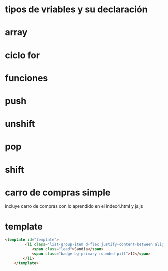 # tipos de vriables y su declaración

# array

# ciclo for

# funciones

# push

# unshift

# pop

# shift

# carro de compras simple

incluye carro de compras con lo aprendido en el index4.html y js.js

# template

```HTML
<template id="template">
         <li class="list-group-item d-flex justify-content-between align-items-center">
            <span class="lead">Sandía</span>
            <span class="badge bg-primary rounded-pill">12</span>
        </li>
    </template>
```
